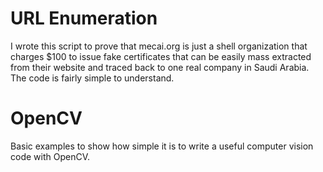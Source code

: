 # URL Enumeration
I wrote this script to prove that mecai.org is just a shell organization that charges $100 to issue fake certificates that can be easily mass extracted from their website and traced back to one real company in Saudi Arabia. The code is fairly simple to understand.

# OpenCV
Basic examples to show how simple it is to write a useful computer vision code with OpenCV.
